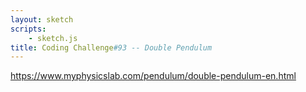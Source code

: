```yaml
---
layout: sketch
scripts: 
    - sketch.js
title: Coding Challenge#93 -- Double Pendulum
---
```



<https://www.myphysicslab.com/pendulum/double-pendulum-en.html>